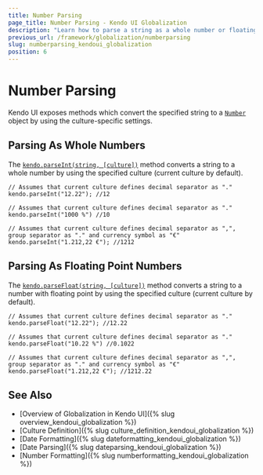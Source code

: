 ```yaml
---
title: Number Parsing
page_title: Number Parsing - Kendo UI Globalization
description: "Learn how to parse a string as a whole number or floating point number in Kendo UI by using the specified culture."
previous_url: /framework/globalization/numberparsing
slug: numberparsing_kendoui_globalization
position: 6
---
```


# Number Parsing

Kendo UI exposes methods which convert the specified string to a [`Number`](https://developer.mozilla.org/en/JavaScript/Reference/Global_Objects/Number) object by using the culture-specific settings.

## Parsing As Whole Numbers

The [`kendo.parseInt(string, [culture])`](/api/framework/kendo#parseInt) method converts a string to a whole number by using the specified culture (current culture by default).

    // Assumes that current culture defines decimal separator as "."
    kendo.parseInt("12.22"); //12

    // Assumes that current culture defines decimal separator as "."
    kendo.parseInt("1000 %") //10

    // Assumes that current culture defines decimal separator as ",", group separator as "." and currency symbol as "€"
    kendo.parseInt("1.212,22 €"); //1212

## Parsing As Floating Point Numbers

The [`kendo.parseFloat(string, [culture])`](/api/framework/kendo#parseInt) method converts a string to a number with floating point by using the specified culture (current culture by default).

    // Assumes that current culture defines decimal separator as "."
    kendo.parseFloat("12.22"); //12.22

    // Assumes that current culture defines decimal separator as "."
    kendo.parseFloat("10.22 %") //0.1022

    // Assumes that current culture defines decimal separator as ",", group separator as "." and currency symbol as "€"
    kendo.parseFloat("1.212,22 €"); //1212.22

## See Also

* [Overview of Globalization in Kendo UI]({% slug overview_kendoui_globalization %})
* [Culture Definition]({% slug culture_definition_kendoui_globalization %})
* [Date Formatting]({% slug dateformatting_kendoui_globalization %})
* [Date Parsing]({% slug dateparsing_kendoui_globalization %})
* [Number Formatting]({% slug numberformatting_kendoui_globalization %})
